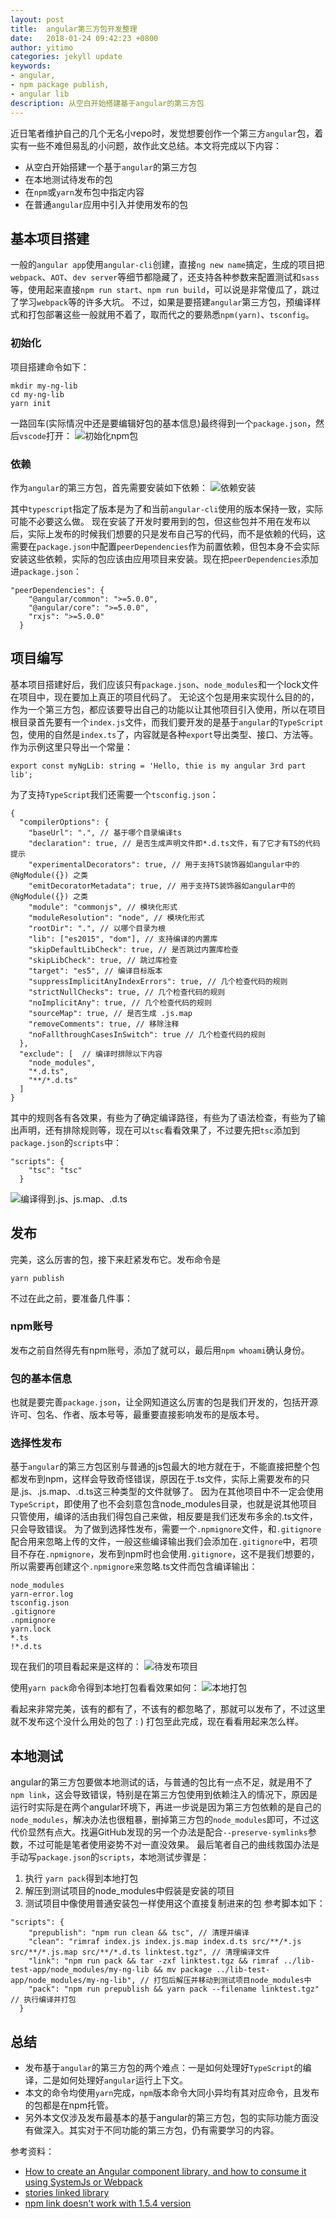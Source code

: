 ```yaml
---
layout: post
title:  angular第三方包开发整理
date:   2018-01-24 09:42:23 +0800
author: yitimo
categories: jekyll update
keywords:
- angular,
- npm package publish,
- angular lib
description: 从空白开始搭建基于angular的第三方包
---
```


近日笔者维护自己的几个无名小repo时，发觉想要创作一个第三方``angular``包，着实有一些不难但易乱的小问题，故作此文总结。本文将完成以下内容：
* 从空白开始搭建一个基于``angular``的第三方包
* 在本地测试待发布的包
* 在``npm``或``yarn``发布包中指定内容
* 在普通``angular``应用中引入并使用发布的包

## 基本项目搭建
一般的``angular app``使用``angular-cli``创建，直接``ng new name``搞定，生成的项目把``webpack``、``AOT``、``dev server``等细节都隐藏了，还支持各种参数来配置测试和``sass``等，使用起来直接``npm run start``、``npm run build``，可以说是非常傻瓜了，跳过了学习``webpack``等的许多大坑。
不过，如果是要搭建``angular``第三方包，预编译样式和打包部署这些一般就用不着了，取而代之的要熟悉``npm(yarn)``、``tsconfig``。
### 初始化
项目搭建命令如下：
```
mkdir my-ng-lib
cd my-ng-lib
yarn init
```
一路回车(实际情况中还是要编辑好包的基本信息)最终得到一个``package.json``，然后``vscode``打开：
![初始化npm包](/assets/images/201801/01.png)

### 依赖
作为``angular``的第三方包，首先需要安装如下依赖：
![依赖安装](/assets/images/201801/02.png)

其中``typescript``指定了版本是为了和当前``angular-cli``使用的版本保持一致，实际可能不必要这么做。
现在安装了开发时要用到的包，但这些包并不用在发布以后，实际上发布的时候我们想要的只是发布自己写的代码，而不是依赖的代码，这需要在``package.json``中配置``peerDependencies``作为前置依赖，但包本身不会实际安装这些依赖，实际的包应该由应用项目来安装。现在把``peerDependencies``添加进``package.json``：
```
"peerDependencies": {
    "@angular/common": ">=5.0.0",
    "@angular/core": ">=5.0.0",
    "rxjs": ">=5.0.0"
  }
```
## 项目编写
基本项目搭建好后，我们应该只有``package.json``、``node_modules``和一个lock文件在项目中，现在要加上真正的项目代码了。
无论这个包是用来实现什么目的的，作为一个第三方包，都应该要导出自己的功能以让其他项目引入使用，所以在项目根目录首先要有一个``index.js``文件，而我们要开发的是基于``angular``的``TypeScript``包，使用的自然是``index.ts``了，内容就是各种``export``导出类型、接口、方法等。作为示例这里只导出一个常量：
```
export const myNgLib: string = 'Hello, thie is my angular 3rd part lib';
```
为了支持``TypeScript``我们还需要一个``tsconfig.json``：
```
{
  "compilerOptions": {
    "baseUrl": ".", // 基于哪个目录编译ts
    "declaration": true, // 是否生成声明文件即*.d.ts文件，有了它才有TS的代码提示
    "experimentalDecorators": true, // 用于支持TS装饰器如angular中的 @NgModule({}) 之类
    "emitDecoratorMetadata": true, // 用于支持TS装饰器如angular中的 @NgModule({}) 之类
    "module": "commonjs", // 模块化形式
    "moduleResolution": "node", // 模块化形式
    "rootDir": ".", // 以哪个目录为根
    "lib": ["es2015", "dom"], // 支持编译的内置库
    "skipDefaultLibCheck": true, // 是否跳过内置库检查
    "skipLibCheck": true, // 跳过库检查
    "target": "es5", // 编译目标版本
    "suppressImplicitAnyIndexErrors": true, // 几个检查代码的规则
    "strictNullChecks": true, // 几个检查代码的规则
    "noImplicitAny": true, // 几个检查代码的规则
    "sourceMap": true, // 是否生成 .js.map
    "removeComments": true, // 移除注释
    "noFallthroughCasesInSwitch": true // 几个检查代码的规则
  },
  "exclude": [  // 编译时排除以下内容
    "node_modules",
    "*.d.ts",
    "**/*.d.ts"
  ]
}
```

其中的规则各有各效果，有些为了确定编译路径，有些为了语法检查，有些为了输出声明，还有排除规则等，现在可以``tsc``看看效果了，不过要先把``tsc``添加到``package.json``的``scripts``中：
```
"scripts": {
    "tsc": "tsc"
  }
```
![编译得到.js、js.map、.d.ts](/assets/images/201801/03.png)

## 发布
完美，这么厉害的包，接下来赶紧发布它。发布命令是
```
yarn publish
```
不过在此之前，要准备几件事：
### npm账号
发布之前自然得先有npm账号，添加了就可以，最后用``npm whoami``确认身份。
### 包的基本信息
也就是要完善``package.json``，让全网知道这么厉害的包是我们开发的，包括开源许可、包名、作者、版本号等，最重要直接影响发布的是版本号。
### 选择性发布
基于``angular``的第三方包区别与普通的js包最大的地方就在于，不能直接把整个包都发布到npm，这样会导致奇怪错误，原因在于.ts文件，实际上需要发布的只是.js、.js.map、.d.ts这三种类型的文件就够了。
因为在其他项目中不一定会使用``TypeScript``，即使用了也不会刻意包含node_modules目录，也就是说其他项目只管使用，编译的活由我们得包自己来做，相反要是我们还发布多余的.ts文件，只会导致错误。
为了做到选择性发布，需要一个``.npmignore``文件，和``.gitignore``配合用来忽略上传的文件，一般这些编译输出我们会添加在``.gitignore``中，若项目不存在``.npmignore``，发布到npm时也会使用``.gitignore``，这不是我们想要的，所以需要再创建这个``.npmignore``来忽略.ts文件而包含编译输出：
```
node_modules
yarn-error.log
tsconfig.json
.gitignore
.npmignore
yarn.lock
*.ts
!*.d.ts
```

现在我们的项目看起来是这样的：
![待发布项目](/assets/images/201801/04.png)

使用``yarn pack``命令得到本地打包看看效果如何：
![本地打包](/assets/images/201801/05.png)

看起来非常完美，该有的都有了，不该有的都忽略了，那就可以发布了，不过这里就不发布这个没什么用处的包了 : )
打包至此完成，现在看看用起来怎么样。

## 本地测试
angular的第三方包要做本地测试的话，与普通的包比有一点不足，就是用不了``npm link``，这会导致错误，特别是在第三方包使用到依赖注入的情况下，原因是运行时实际是在两个angular环境下，再进一步说是因为第三方包依赖的是自己的``node_modules``，解决办法也很粗暴，删掉第三方包的``node_modules``即可，不过这代价显然有点大。找遍GitHub发现的另一个办法是配合``--preserve-symlinks``参数，不过可能是笔者使用姿势不对一直没效果。
最后笔者自己的曲线救国办法是手动写``package.json``的``scripts``，本地测试步骤是：
1. 执行 ``yarn pack``得到本地打包
2. 解压到测试项目的node_modules中假装是安装的项目
3. 测试项目中像使用普通安装包一样使用这个直接复制进来的包
参考脚本如下：
```
"scripts": {
    "prepublish": "npm run clean && tsc", // 清理并编译
    "clean": "rimraf index.js index.js.map index.d.ts src/**/*.js src/**/*.js.map src/**/*.d.ts linktest.tgz", // 清理编译文件
    "link": "npm run pack && tar -zxf linktest.tgz && rimraf ../lib-test-app/node_modules/my-ng-lib && mv package ../lib-test-app/node_modules/my-ng-lib", // 打包后解压并移动到测试项目node_modules中
    "pack": "npm run prepublish && yarn pack --filename linktest.tgz" // 执行编译并打包
  }
```

## 总结
* 发布基于``angular``的第三方包的两个难点：一是如何处理好``TypeScript``的编译，二是如何处理好``angular``运行上下文。
* 本文的命令均使用``yarn``完成，``npm``版本命令大同小异均有其对应命令，且发布的包都是在npm托管。
* 另外本文仅涉及发布最基本的基于angular的第三方包，包的实际功能方面没有做深入。其实对于不同功能的第三方包，仍有需要学习的内容。

参考资料：
* [How to create an Angular component library, and how to consume it using SystemJs or Webpack](https://blog.angular-university.io/how-to-create-an-angular-2-library-and-how-to-consume-it-jspm-vs-webpack/)
* [stories linked library](https://github.com/angular/angular-cli/wiki/stories-linked-library)
* [npm link doesn't work with 1.5.4 version](https://github.com/angular/angular-cli/issues/8677)
